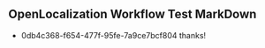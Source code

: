 ## OpenLocalization Workflow Test MarkDown
* 0db4c368-f654-477f-95fe-7a9ce7bcf804 thanks!

<!--HONumber=Jul16_HO3-->


